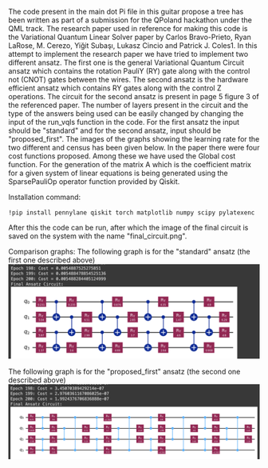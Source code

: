 The code present in the main dot Pi file in this guitar propose a tree has been written as part of a submission for the QPoland hackathon under the QML track. The research paper used in reference for making this code is the Variational Quantum Linear Solver paper by Carlos Bravo-Prieto, Ryan LaRose, M. Cerezo, Yiğit Subaşı, Lukasz Cincio and Patrick J. Coles1. In this attempt to implement the research paper we have tried to implement two different ansatz. The first one is the general Variational Quantum Circuit ansatz which contains the rotation PauliY (RY) gate along with the control not (CNOT) gates between the wires. The second ansatz is the hardware efficient ansatz which contains RY gates along with the control Z operations. The circuit for the second ansatz is present in page 5 figure 3 of the referenced paper. The number of layers present in the circuit and the type of the answers being used can be easily changed by changing the input of the run_vqls function in the code. For the first ansatz the input should be "standard" and for the second ansatz, input should be "proposed_first". The images of the graphs showing the learning rate for the two different and census has been given below. In the paper there were four cost functions proposed. Among these we have used the Global cost function. For the generation of the matrix A which is the coefficient matrix for a given system of linear equations is being generated using the SparsePauliOp operator function provided by Qiskit.

Installation command:
```
!pip install pennylane qiskit torch matplotlib numpy scipy pylatexenc
```

After this the code can be run, after which the image of the final circuit is saved on the system with the name "final_circuit.png".

Comparison graphs:
The following graph is for the "standard" ansatz (the first one described above)
!["standard graph"](images/standard.png)

The following graph is for the "proposed_first" ansatz (the second one described above)
!["standard graph"](images/proposed_first.png)
